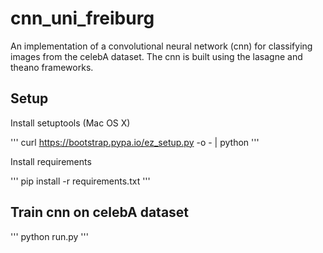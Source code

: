 # cnn_uni_freiburg

An implementation of a convolutional neural network (cnn) for classifying images from the celebA dataset. The cnn is built using the lasagne and theano frameworks.

## Setup 

Install setuptools (Mac OS X)

'''
curl https://bootstrap.pypa.io/ez_setup.py -o - | python
'''

Install requirements

'''
pip install -r requirements.txt
'''

## Train cnn on celebA dataset

'''
python run.py
'''
